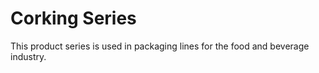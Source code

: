 # Corking Series

This product series is used in packaging lines for the food and beverage industry.
